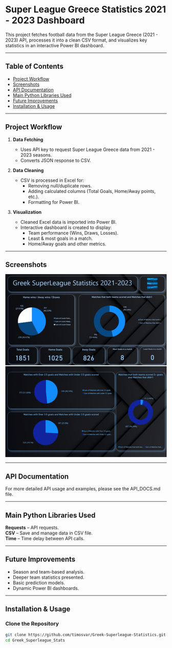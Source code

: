 # Super League Greece Statistics 2021 - 2023 Dashboard

This project fetches football data from the Super League Greece (2021 - 2023) API, processes it into a clean CSV format, and visualizes key statistics in an interactive Power BI dashboard.  


---
## Table of Contents
- [Project Workflow](#project-workflow)
- [Screenshots](#screenshots)
- [API Documentation](API_DOCS.md)
- [Main Python Libraries Used](#main-python-libraries-used)
- [Future Improvements](#future-improvements)
- [Installation & Usage](#installation--usage)


---
## Project Workflow
1. **Data Fetching**
   - Uses API key to request Super League Greece data from 2021 - 2023 seasons.
   - Converts JSON response to CSV.

2. **Data Cleaning**
   - CSV is processed in Excel for:
     - Removing null/duplicate rows.
     - Adding calculated columns (Total Goals, Home/Away points, etc.).
     - Formatting for Power BI.

3. **Visualization**
   - Cleaned Excel data is imported into Power BI.
   - Interactive dashboard is created to display:
     - Team performance (Wins, Draws, Losses).
     - Least & most goals in a match.
     - Home/Away goals and other metrics.


---
## Screenshots
![Page-1](Images/Screenshot01_PowerBi.png)
![Page-2](Images/Screenshot2_PowerBi.png)


---
## API Documentation

For more detailed API usage and examples, please see the API_DOCS.md file.


---
## Main Python Libraries Used

**Requests** – API requests.  
**CSV** – Save and manage data in CSV file.  
**Time** – Time delay between API calls.


---
## Future Improvements

- Season and team-based analysis.
- Deeper team statistics presented.
- Basic prediction models.
- Dynamic Power BI dashboards.


---
## Installation & Usage
### Clone the Repository
```bash
git clone https://github.com/timosvar/Greek-Superleague-Statistics.git
cd Greek_Superleague_Stats
```
